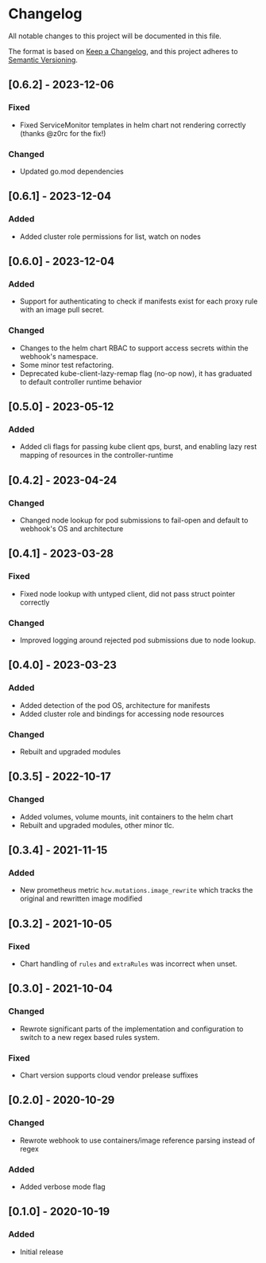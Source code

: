# Changelog
All notable changes to this project will be documented in this file.

The format is based on [Keep a Changelog](https://keepachangelog.com/en/1.0.0/),
and this project adheres to [Semantic Versioning](https://semver.org/spec/v2.0.0.html).

## [0.6.2] - 2023-12-06
### Fixed
- Fixed ServiceMonitor templates in helm chart not rendering correctly (thanks @z0rc for the fix!)
### Changed
- Updated go.mod dependencies

## [0.6.1] - 2023-12-04
### Added
- Added cluster role permissions for list, watch on nodes

## [0.6.0] - 2023-12-04
### Added
- Support for authenticating to check if manifests exist for each proxy rule with an image pull secret.
### Changed
- Changes to the helm chart RBAC to support access secrets within the webhook's namespace.
- Some minor test refactoring.
- Deprecated kube-client-lazy-remap flag (no-op now), it has graduated to default controller runtime behavior

## [0.5.0] - 2023-05-12
### Added
- Added cli flags for passing kube client qps, burst, and enabling lazy rest mapping of resources in the controller-runtime

## [0.4.2] - 2023-04-24
### Changed
- Changed node lookup for pod submissions to fail-open and default to webhook's OS and architecture

## [0.4.1] - 2023-03-28
### Fixed
- Fixed node lookup with untyped client, did not pass struct pointer correctly
### Changed
- Improved logging around rejected pod submissions due to node lookup.

## [0.4.0] - 2023-03-23
### Added
- Added detection of the pod OS, architecture for manifests
- Added cluster role and bindings for accessing node resources
### Changed
- Rebuilt and upgraded modules

## [0.3.5] - 2022-10-17
### Changed
- Added volumes, volume mounts, init containers to the helm chart
- Rebuilt and upgraded modules, other minor tlc.

## [0.3.4] - 2021-11-15
### Added
- New prometheus metric `hcw.mutations.image_rewrite` which tracks the original and rewritten image modified

## [0.3.2] - 2021-10-05
### Fixed
- Chart handling of `rules` and `extraRules` was incorrect when unset.

## [0.3.0] - 2021-10-04
### Changed
- Rewrote significant parts of the implementation and configuration to switch to a new regex based rules system.
### Fixed
- Chart version supports cloud vendor prelease suffixes

## [0.2.0] - 2020-10-29
### Changed
- Rewrote webhook to use containers/image reference parsing instead of regex
### Added
- Added verbose mode flag

## [0.1.0] - 2020-10-19
### Added
- Initial release

